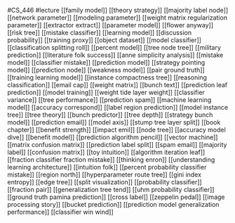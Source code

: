 #CS_446
#lecture
[[family model]]
[[theory strategy]]
[[majority label node]]
[[network parameter]]
[[modeling parameter]]
[[weight matrix regularization parameter]]
[[extractor extract]]
[[parameter model]]
[[flower anyway]]
[[risk tree]]
[[mistake classifier]]
[[learning model]]
[[discussion probability]]
[[training proxy]]
[[object dataset]]
[[model classifier]]
[[classification splitting roll]]
[[percent model]]
[[tree node tree]]
[[military prediction]]
[[literature folk success]]
[[anne simplicity analysis]]
[[mistake model]]
[[classifier mistake]]
[[prediction model]]
[[strategy pointing model]]
[[prediction node]]
[[weakness model]]
[[pair ground truth]]
[[training learning model]]
[[instance compactness tree]]
[[reasoning classification]]
[[email cap]]
[[weight matrix]]
[[bunch text]]
[[prediction leaf prediction]]
[[model training]]
[[weight tide layer weight]]
[[classifier variance]]
[[tree performance]]
[[prediction spam]]
[[machine learning model]]
[[accuracy correspond]]
[[label region prediction]]
[[model instance tree]]
[[tree theory]]
[[bunch predictor]]
[[tree depth]]
[[strategy bunch model]]
[[prediction email]]
[[model axis]]
[[stump tree layer split]]
[[book chapter]]
[[benefit strength]]
[[impact emil]]
[[node tree]]
[[accuracy model dive]]
[[benefit model]]
[[prediction algorithm pencil]]
[[vector machine]]
[[matrix confusion matrix]]
[[prediction label split]]
[[spam email]]
[[majority label]]
[[confusion matrix]]
[[toy intuition]]
[[algorithm iteration leaf]]
[[fraction classifier fraction mistake]]
[[thinking enron]]
[[understanding learning architecture]]
[[intuition folk]]
[[percent probability classifier mistake]]
[[region north]]
[[hyperparameter route tree]]
[[gini index entropy]]
[[edge tree]]
[[split visualization]]
[[probability classifier]]
[[fraction pair]]
[[generalization tree tend]]
[[uhm probability classifier]]
[[ground truth pamina prediction]]
[[cross label]]
[[zeppelin pedal]]
[[image processing story]]
[[bucket prediction]]
[[prediction model generalization performance]]
[[classifier win wind]]
